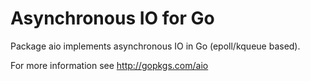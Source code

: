 Asynchronous IO for Go
======================

Package aio implements asynchronous IO in Go (epoll/kqueue based).

For more information see http://gopkgs.com/aio
